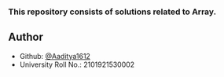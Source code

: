 
### This repository consists of solutions related to Array.


## Author

- Github: [@Aaditya1612](https://www.github.com/aaditya1612)
- University Roll No.: 2101921530002
